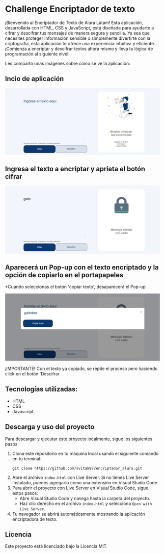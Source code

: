 <h1> Challenge Encriptador de texto </h1>
<p>¡Bienvenido al Encriptador de Texto de Alura Latam! Esta aplicación, desarrollada con HTML, CSS y JavaScript, 
está diseñada para ayudarte a cifrar y descifrar tus mensajes de manera segura y sencilla. Ya sea que necesites proteger 
información sensible o simplemente divertirte con la criptografía, esta aplicación te ofrece una experiencia intuitiva y eficiente. 
¡Comienza a encriptar y descifrar textos ahora mismo y lleva tu lógica de programación al siguiente nivel!</p>

<p>Les comparto unas imágenes sobre cómo se ve la aplicación:</p>

<h2>Incio de aplicación</h2>
<img src="./previews/preview_one.png">

<h2>Ingresa el texto a encriptar y aprieta el botón cifrar</h2>
<img src="./previews/preview_two.png">

<h2>Aparecerá un Pop-up con el texto encriptado y la opción de copiarlo en el portapapeles</h2>
<p>*Cuando seleccionas el botón 'copiar texto', desaparecerá el Pop-up</p>
<img src="./previews/preview-three.png">

<p>¡IMPORTANTE! Con el texto ya copiado, se repite el proceso pero haciendo click en el botón 'Descifrar<p>

<h2>Tecnologías utilizadas:</h2>
<ul>
    <li>HTML</li>
    <li>CSS</li>
    <li>Javascript</li>
</ul>

<h2>Descarga y uso del proyecto</h2>
<p>
  Para descargar y ejecutar este proyecto localmente, sigue los siguientes pasos:
</p>

<ol>
  <li>
    Clona este repositorio en tu máquina local usando el siguiente comando en tu terminal:
    <pre><code>git clone https://github.com/svitak87/encriptador_alura.git</code></pre>
  </li>
  <li>
    Abre el archivo <code>index.html</code> con Live Server. Si no tienes Live Server instalado, puedes agregarlo como una extensión en Visual Studio Code.
  </li>
  <li>
    Para abrir el proyecto con Live Server en Visual Studio Code, sigue estos pasos:
    <ul>
      <li>Abre Visual Studio Code y navega hasta la carpeta del proyecto.</li>
      <li>Haz clic derecho en el archivo <code>index.html</code> y selecciona <code>Open with Live Server</code>.</li>
    </ul>
  </li>
  <li>
    Tu navegador se abrirá automáticamente mostrando la aplicación encriptadora de texto.
  </li>
</ol>

## Licencia

Este proyecto está licenciado bajo la Licencia MIT.




